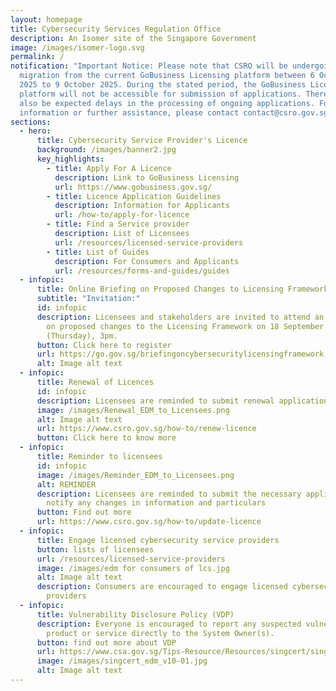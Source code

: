 ```yaml
---
layout: homepage
title: Cybersecurity Services Regulation Office
description: An Isomer site of the Singapore Government
image: /images/isomer-logo.svg
permalink: /
notification: "Important Notice: Please note that CSRO will be undergoing a
  migration from the current GoBusiness Licensing platform between 6 October
  2025 to 9 October 2025. During the stated period, the GoBusiness Licensing
  platform will not be accessible for submission of applications. There will
  also be expected delays in the processing of ongoing applications. For more
  information or further assistance, please contact contact@csro.gov.sg."
sections:
  - hero:
      title: Cybersecurity Service Provider's Licence
      background: /images/banner2.jpg
      key_highlights:
        - title: Apply For A Licence
          description: Link to GoBusiness Licensing
          url: https://www.gobusiness.gov.sg/
        - title: Licence Application Guidelines
          description: Information for Applicants
          url: /how-to/apply-for-licence
        - title: Find a Service provider
          description: List of Licensees
          url: /resources/licensed-service-providers
        - title: List of Guides
          description: For Consumers and Applicants
          url: /resources/forms-and-guides/guides
  - infopic:
      title: Online Briefing on Proposed Changes to Licensing Framework
      subtitle: "Invitation:"
      id: infopic
      description: Licensees and stakeholders are invited to attend an online briefing
        on proposed changes to the Licensing Framework on 18 September 2025
        (Thursday), 3pm.
      button: Click here to register
      url: https://go.gov.sg/briefingoncybersecuritylicensingframework
      alt: Image alt text
  - infopic:
      title: Renewal of Licences
      id: infopic
      description: Licensees are reminded to submit renewal applications
      image: /images/Renewal_EDM_to_Licensees.png
      alt: Image alt text
      url: https://www.csro.gov.sg/how-to/renew-licence
      button: Click here to know more
  - infopic:
      title: Reminder to licensees
      id: infopic
      image: /images/Reminder_EDM_to_Licensees.png
      alt: REMINDER
      description: Licensees are reminded to submit the necessary applications to
        notify any changes in information and particulars
      button: Find out more
      url: https://www.csro.gov.sg/how-to/update-licence
  - infopic:
      title: Engage licensed cybersecurity service providers
      button: lists of licensees
      url: /resources/licensed-service-providers
      image: /images/edm for consumers of lcs.jpg
      alt: Image alt text
      description: Consumers are encouraged to engage licensed cybersecurity service
        providers
  - infopic:
      title: Vulnerability Disclosure Policy (VDP)
      description: Everyone is encouraged to report any suspected vulnerability in a
        product or service directly to the System Owner(s).
      button: find out more about VDP
      url: https://www.csa.gov.sg/Tips-Resource/Resources/singcert/singcert-vulnerability-disclosure-policy
      image: /images/singcert_edm_v10-01.jpg
      alt: Image alt text
---
```

